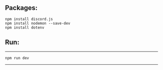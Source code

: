 ## Packages:
	npm install discord.js
	npm install nodemon --save-dev
	npm install dotenv

## Run:
---
	npm run dev

---